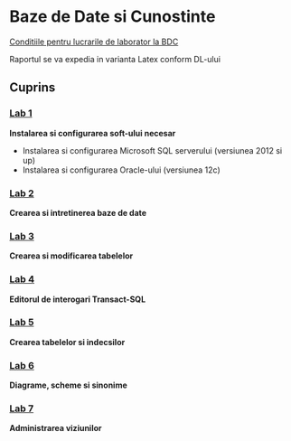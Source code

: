 # Baze de Date si Cunostinte
[Conditiile pentru lucrarile de laborator la BDC](https://drive.google.com/open?id=0B-b6xKAweMRhbGZHT2V5MlJHZDQ)


 Raportul se va expedia in varianta Latex conform DL-ului
## Cuprins

### [Lab 1](https://github.com/BestMujik/BDC_labs/blob/master/BDC_LAB%231.md)
**Instalarea si configurarea soft-ului necesar**
  - Instalarea si configurarea Microsoft SQL serverului (versiunea 2012 si up)
  - Instalarea si configurarea Oracle-ului (versiunea 12c)

### [Lab 2](https://github.com/BestMujik/BDC_labs/blob/master/BDC_LAB%232.md)
**Crearea si intretinerea baze de date**

### [Lab 3]()
**Crearea si modificarea tabelelor**

### [Lab 4]()
**Editorul de interogari Transact-SQL**

### [Lab 5]()
**Crearea tabelelor si indecsilor**

### [Lab 6]()
**Diagrame, scheme si sinonime**

### [Lab 7]()
**Administrarea viziunilor**
  

